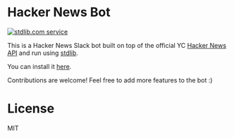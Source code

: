 # Hacker News Bot
[![stdlib.com service](https://img.shields.io/badge/stdlib-0.1.5-green.svg?raw=true "stdlib.com service")](https://stdlib.com/services/nemo/slack-bot)

This is a Hacker News Slack bot built on top of the official YC [Hacker News API](https://github.com/HackerNews/API) and run using [stdlib](https://stdlib.com/services/nemo/slack-bot).

You can install it [here](https://f.stdlib.com/nemo/slack-bot).

Contributions are welcome! Feel free to add more features to the bot :)

# License
MIT
